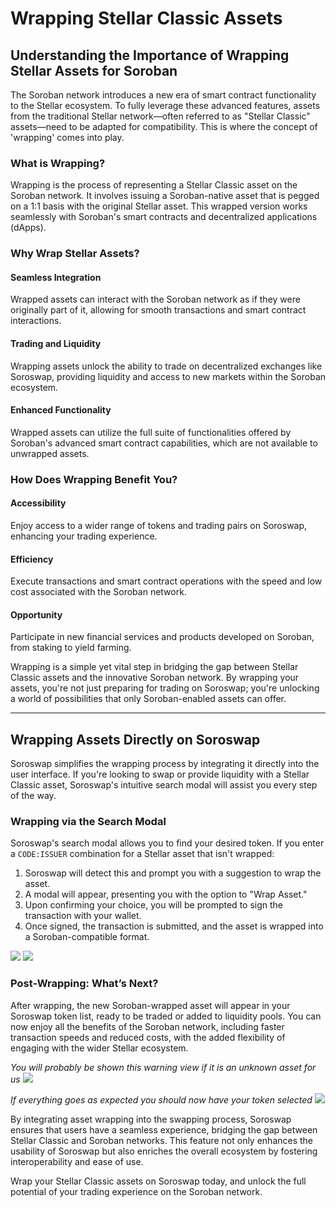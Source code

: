 # Wrapping Stellar Classic Assets

## Understanding the Importance of Wrapping Stellar Assets for Soroban

The Soroban network introduces a new era of smart contract functionality to the Stellar ecosystem. To fully leverage these advanced features, assets from the traditional Stellar network—often referred to as "Stellar Classic" assets—need to be adapted for compatibility. This is where the concept of 'wrapping' comes into play.

### What is Wrapping?

Wrapping is the process of representing a Stellar Classic asset on the Soroban network. It involves issuing a Soroban-native asset that is pegged on a 1:1 basis with the original Stellar asset. This wrapped version works seamlessly with Soroban's smart contracts and decentralized applications (dApps).

### Why Wrap Stellar Assets?

#### Seamless Integration

Wrapped assets can interact with the Soroban network as if they were originally part of it, allowing for smooth transactions and smart contract interactions.

#### Trading and Liquidity

Wrapping assets unlock the ability to trade on decentralized exchanges like Soroswap, providing liquidity and access to new markets within the Soroban ecosystem.

#### Enhanced Functionality

Wrapped assets can utilize the full suite of functionalities offered by Soroban's advanced smart contract capabilities, which are not available to unwrapped assets.

### How Does Wrapping Benefit You?

#### Accessibility

Enjoy access to a wider range of tokens and trading pairs on Soroswap, enhancing your trading experience.

#### Efficiency

Execute transactions and smart contract operations with the speed and low cost associated with the Soroban network.

#### Opportunity

Participate in new financial services and products developed on Soroban, from staking to yield farming.

Wrapping is a simple yet vital step in bridging the gap between Stellar Classic assets and the innovative Soroban network. By wrapping your assets, you're not just preparing for trading on Soroswap; you're unlocking a world of possibilities that only Soroban-enabled assets can offer.

***

## Wrapping Assets Directly on Soroswap

Soroswap simplifies the wrapping process by integrating it directly into the user interface. If you're looking to swap or provide liquidity with a Stellar Classic asset, Soroswap's intuitive search modal will assist you every step of the way.

### Wrapping via the Search Modal

Soroswap's search modal allows you to find your desired token. If you enter a `CODE:ISSUER` combination for a Stellar asset that isn't wrapped:

1. Soroswap will detect this and prompt you with a suggestion to wrap the asset.
2. A modal will appear, presenting you with the option to "Wrap Asset."
3. Upon confirming your choice, you will be prompted to sign the transaction with your wallet.
4. Once signed, the transaction is submitted, and the asset is wrapped into a Soroban-compatible format.

![](../../../05-tutorial/07-using-stellar-classic-assets/01-wrapping-stellar-classic-assets/images/wrapping\_process\_modal.png) ![](../../../05-tutorial/07-using-stellar-classic-assets/01-wrapping-stellar-classic-assets/images/wrapping-view.png)

### Post-Wrapping: What’s Next?

After wrapping, the new Soroban-wrapped asset will appear in your Soroswap token list, ready to be traded or added to liquidity pools. You can now enjoy all the benefits of the Soroban network, including faster transaction speeds and reduced costs, with the added flexibility of engaging with the wider Stellar ecosystem.

_You will probably be shown this warning view if it is an unknown asset for us_ ![](../../../05-tutorial/07-using-stellar-classic-assets/01-wrapping-stellar-classic-assets/images/warning.png)

_If everything goes as expected you should now have your token selected_ ![](../../../05-tutorial/07-using-stellar-classic-assets/01-wrapping-stellar-classic-assets/images/swap\_view.png)

By integrating asset wrapping into the swapping process, Soroswap ensures that users have a seamless experience, bridging the gap between Stellar Classic and Soroban networks. This feature not only enhances the usability of Soroswap but also enriches the overall ecosystem by fostering interoperability and ease of use.

Wrap your Stellar Classic assets on Soroswap today, and unlock the full potential of your trading experience on the Soroban network.
